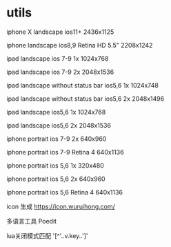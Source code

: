 # utils

iphone X landscape ios11+ 2436x1125

iphone landscape ios8,9 Retina HD 5.5" 2208x1242
 
ipad landscape ios 7-9 1x 1024x768
 
ipad landscape ios 7-9 2x 2048x1536
 
ipad landscape without status bar ios5,6 1x 1024x748
 
ipad landscape without status bar ios5,6 2x 2048x1496
 
ipad landscape ios5,6 1x 1024x768
 
ipad landscape ios5,6 2x 2048x1536

iphone portrait ios 7-9 2x 640x960

iphone portrait ios 7-9 Retina 4 640x1136

iphone portrait ios 5,6 1x 320x480

iphone portrait ios 5,6 2x 640x960

iphone portrait ios 5,6 Retina 4 640x1136

icon 生成
https://icon.wuruihong.com/

多语言工具
Poedit

lua关闭模式匹配
'[^'..v.key..']'
